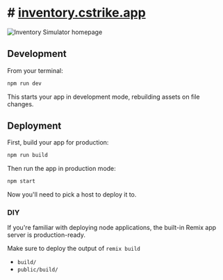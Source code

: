 # # [inventory.cstrike.app](https://inventory.cstrike.app/)

<img src="https://raw.githubusercontent.com/ianlucas/cs2-inventory-simulator/master/InventorySimulator.png" alt="Inventory Simulator homepage" title="CS2 Inventory Simulator" />

## Development

From your terminal:

```sh
npm run dev
```

This starts your app in development mode, rebuilding assets on file changes.

## Deployment

First, build your app for production:

```sh
npm run build
```

Then run the app in production mode:

```sh
npm start
```

Now you'll need to pick a host to deploy it to.

### DIY

If you're familiar with deploying node applications, the built-in Remix app server is production-ready.

Make sure to deploy the output of `remix build`

- `build/`
- `public/build/`
